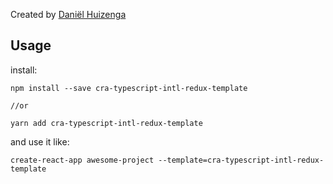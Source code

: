 Created by [Daniël Huizenga](https://github.com/fietsmand)

## Usage

install:

```
npm install --save cra-typescript-intl-redux-template

//or

yarn add cra-typescript-intl-redux-template
```

and use it like:

```
create-react-app awesome-project --template=cra-typescript-intl-redux-template
```

